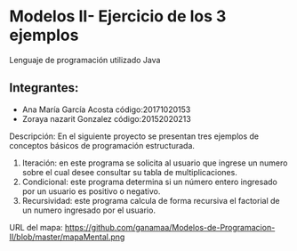 # Modelos II- Ejercicio de los 3 ejemplos

Lenguaje de programación utilizado Java

Integrantes:
-
- Ana María García Acosta código:20171020153
- Zoraya nazarit Gonzalez  código:20152020213



Descripción:
En el siguiente proyecto se presentan tres ejemplos de conceptos básicos de programación estructurada.
1. Iteración: en este programa se solicita al usuario que ingrese un numero sobre el cual desee consultar su tabla de multiplicaciones.
2. Condicional: este programa determina si un número entero ingresado por un usuario   es positivo o negativo.
3. Recursividad: este programa calcula de forma recursiva el factorial de un numero ingresado por el usuario.

URL del mapa: https://github.com/ganamaa/Modelos-de-Programacion-II/blob/master/mapaMental.png
